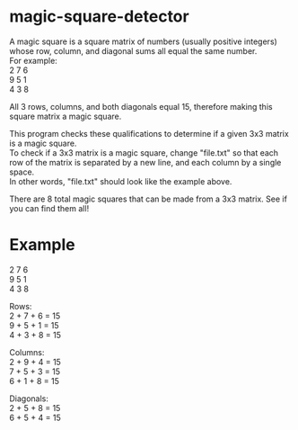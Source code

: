 # magic-square-detector

A magic square is a square matrix of numbers (usually positive integers) whose row, column, and diagonal sums all equal the same number.<br />
For example:<br />
2 7 6<br />
9 5 1<br />
4 3 8

All 3 rows, columns, and both diagonals equal 15, therefore making this square matrix a magic square.

This program checks these qualifications to determine if a given 3x3 matrix is a magic square.<br />
To check if a 3x3 matrix is a magic square, change "file.txt" so that each row of the matrix is separated by a new line, and each column by a single space.<br />
In other words, "file.txt" should look like the example above.

There are 8 total magic squares that can be made from a 3x3 matrix. See if you can find them all!

# Example
2 7 6<br />
9 5 1<br />
4 3 8

Rows:<br />
2 + 7 + 6 = 15<br />
9 + 5 + 1 = 15<br />
4 + 3 + 8 = 15

Columns:<br />
2 + 9 + 4 = 15<br />
7 + 5 + 3 = 15<br />
6 + 1 + 8 = 15

Diagonals: <br />
2 + 5 + 8 = 15<br />
6 + 5 + 4 = 15
